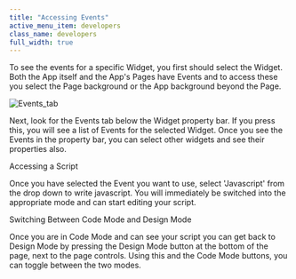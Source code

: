 ```yaml
---
title: "Accessing Events"
active_menu_item: developers
class_name: developers
full_width: true
---
```



To see the events for a specific Widget, you first should select the Widget. Both the App itself and the App's Pages have Events and to access these you select the Page background or the App background beyond the Page.

![Events\_tab](/img/docs/events_tab.zoom34.png)

Next, look for the Events tab below the Widget property bar. If you press this, you will see a list of Events for the selected Widget. Once you see the Events in the property bar, you can select other widgets and see their properties also.

Accessing a Script

Once you have selected the Event you want to use, select 'Javascript' from the drop down to write javascript. You will immediately be switched into the appropriate mode and can start editing your script.

Switching Between Code Mode and Design Mode

Once you are in Code Mode and can see your script you can get back to Design Mode by pressing the Design Mode button at the bottom of the page, next to the page controls. Using this and the Code Mode buttons, you can toggle between the two modes.

